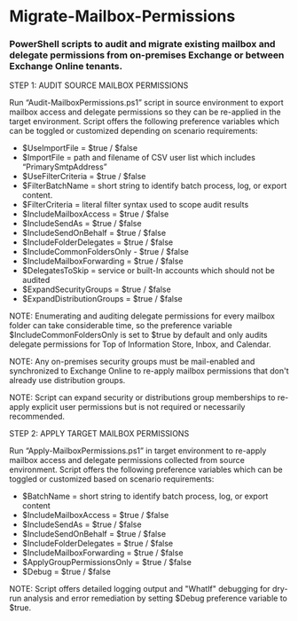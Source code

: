 # Migrate-Mailbox-Permissions
### PowerShell scripts to audit and migrate existing mailbox and delegate permissions from on-premises Exchange or between Exchange Online tenants.

STEP 1: AUDIT SOURCE MAILBOX PERMISSIONS

Run “Audit-MailboxPermissions.ps1” script in source environment to export mailbox access and delegate permissions so they can be re-applied in the target environment. Script offers the following preference variables which can be toggled or customized depending on scenario requirements:
* $UseImportFile = $true / $false
* $ImportFile = path and filename of CSV user list which includes “PrimarySmtpAddress”
* $UseFilterCriteria = $true / $false
* $FilterBatchName = short string to identify batch process, log, or export content.
* $FilterCriteria = literal filter syntax used to scope audit results
* $IncludeMailboxAccess = $true / $false 
* $IncludeSendAs = $true / $false
* $IncludeSendOnBehalf = $true / $false
* $IncludeFolderDelegates = $true / $false
* $IncludeCommonFoldersOnly - $true / $false
* $IncludeMailboxForwarding = $true / $false
* $DelegatesToSkip = service or built-In accounts which should not be audited
* $ExpandSecurityGroups = $true / $false
* $ExpandDistributionGroups = $true / $false

NOTE: Enumerating and auditing delegate permissions for every mailbox folder can take considerable time, so the preference variable $IncludeCommonFoldersOnly is set to $true by default and only audits delegate permissions for Top of Information Store, Inbox, and Calendar.

NOTE: Any on-premises security groups must be mail-enabled and synchronized to Exchange Online to re-apply mailbox permissions that don't already use distribution groups.

NOTE: Script can expand security or distributions group memberships to re-apply explicit user permissions but is not required or necessarily recommended.

STEP 2: APPLY TARGET MAILBOX PERMISSIONS

Run “Apply-MailboxPermissions.ps1” in target environment to re-apply mailbox access and delegate permissions collected from source environment. Script offers the following preference variables which can be toggled or customized based on scenario requirements:
* $BatchName = short string to identify batch process, log, or export content
* $IncludeMailboxAccess = $true / $false
* $IncludeSendAs = $true / $false
* $IncludeSendOnBehalf = $true / $false
* $IncludeFolderDelegates = $true / $false
* $IncludeMailboxForwarding = $true / $false
* $ApplyGroupPermissionsOnly = $true / $false
* $Debug = $true / $false

NOTE: Script offers detailed logging output and "WhatIf" debugging for dry-run analysis and error remediation by setting $Debug preference variable to $true.
